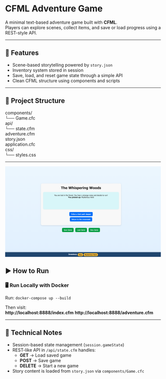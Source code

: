 # CFML Adventure Game

A minimal text-based adventure game built with **CFML**.  
Players can explore scenes, collect items, and save or load progress using a REST-style API.

---

## 🚀 Features
- Scene-based storytelling powered by `story.json`
- Inventory system stored in session
- Save, load, and reset game state through a simple API
- Clean CFML structure using components and scripts

---

## 🧩 Project Structure
components/  
└── Game.cfc  
api/  
└── state.cfm  
adventure.cfm  
story.json  
application.cfc  
css/  
└── styles.css  

---

![Adventure Game Screenshot](images/img.png)


## ▶️ How to Run

### 🖥️ Run Locally with Docker
Run:
`docker-compose up --build`

Then visit:  
**http://localhost:8888/index.cfm**
**http://localhost:8888/adventure.cfm**

---

## 🧠 Technical Notes
- Session-based state management (`session.gameState`)
- REST-like API in `/api/state.cfm` handles:
  - **GET** → Load saved game  
  - **POST** → Save game  
  - **DELETE** → Start a new game
- Story content is loaded from `story.json` via `components/Game.cfc`
